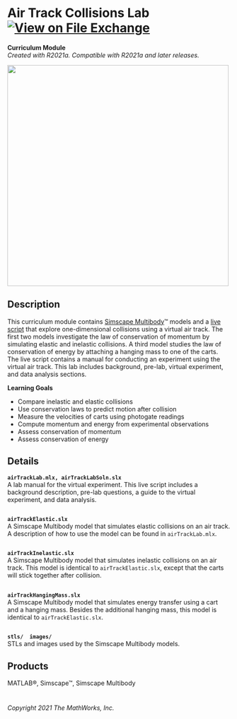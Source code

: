 # Air Track Collisions Lab [![View <File Exchange Title> on File Exchange](https://www.mathworks.com/matlabcentral/images/matlab-file-exchange.svg)](https://www.mathworks.com/matlabcentral/fileexchange/####-Phase-Plane-and-Slope-Field)
**Curriculum Module**  
_Created with R2021a. Compatible with R2021a and later releases._  

<img src="AirTrack.gif" width="500">

## Description ##
This curriculum module contains [Simscape Multibody](https://www.mathworks.com/products/simmechanics.html)&trade; models and a [live script](https://www.mathworks.com/products/matlab/live-editor.html) that explore one-dimensional collisions using a virtual air track. The first two models investigate the law of conservation of momentum by simulating elastic and inelastic collisions. A third model studies the law of conservation of energy by attaching a hanging mass to one of the carts. The live script contains a manual for conducting an experiment using the virtual air track. This lab includes background, pre-lab, virtual experiment, and data analysis sections.

**Learning Goals**
- Compare inelastic and elastic collisions
- Use conservation laws to predict motion after collision
- Measure the velocities of carts using photogate readings
- Compute momentum and energy from experimental observations
- Assess conservation of momentum
- Assess conservation of energy

## Details ##

**`airTrackLab.mlx, airTrackLabSoln.slx`**  
A lab manual for the virtual experiment. This live script includes a background description, pre-lab questions, a guide to the virtual experiment, and data analysis.

## ##
**`airTrackElastic.slx`**  
A Simscape Multibody model that simulates elastic collisions on an air track. A description of how to use the model can be found in `airTrackLab.mlx`.

## ##
**`airTrackInelastic.slx`**  
A Simscape Multibody model that simulates inelastic collisions on an air track. This model is identical to `airTrackElastic.slx`, except that the carts will stick together after collision.

## ##
**`airTrackHangingMass.slx`**  
A Simscape Multibody model that simulates energy transfer using a cart and a hanging mass. Besides the additional hanging mass, this model is identical to `airTrackElastic.slx`.

## ##
**`stls/  images/`**  
STLs and images used by the Simscape Multibody models.

## Products ##
MATLAB&reg;, Simscape&trade;, Simscape Multibody

# #

_Copyright 2021 The MathWorks, Inc._
